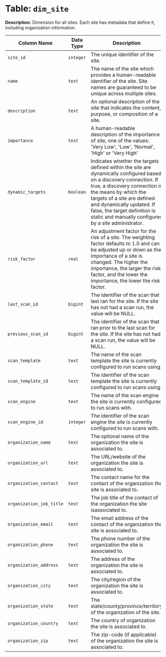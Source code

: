 # Table: `dim_site`

**Description:** Dimension for all sites. Each site has metadata that define it, including organization information.


| Column Name | Data Type | Description |
|-------------|-----------|-------------|
| `site_id` | `integer` | The unique identifier of the site. |
| `name` | `text` | The name of the site which provides a human-readable identifier of the site. Site names are guaranteed to be unique across multiple sites. |
| `description` | `text` | An optional description of the site that indicates the content, purpose, or composition of a site. |
| `importance` | `text` |  A human-readable description of the importance of site, one of the values: 'Very Low', 'Low', 'Normal', 'High' or 'Very High' |
| `dynamic_targets` | `boolean` | Indicates whether the targets defined  within the site are dynamically configured based on a discovery connection. If true, a discovery connection is the means by which the targets of a site are defined and dynamically updated. If false, the target definition is static and manually configured by a site administrator. |
| `risk_factor` | `real` | An adjustment factor for the risk of a site. The weighting factor defaults to 1.0 and can be adjusted up or down as the importance of a site is changed. The higher the importance, the larger the risk factor, and the lower the  importance, the lower the risk factor. |
| `last_scan_id` | `bigint` | The identifier of the scan that last ran for the site. If the site has not had a scan run, the value will be NULL. |
| `previous_scan_id` | `bigint` | The identifier of the scan that ran prior to the last scan for the site. If the site has not had a scan run, the value will be NULL. |
| `scan_template` | `text` | The name of the scan template the site is currently configured to run scans using. |
| `scan_template_id` | `text` | The identifier of the scan template the site is currently configured to run scans using. |
| `scan_engine` | `text` | The name of the scan engine the site is currently configured to run scans with. |
| `scan_engine_id` | `integer` | The identifier of the scan engine the site is currently configured to run scans with. |
| `organization_name` | `text` | The optional name of the organization the site is associated to. |
| `organization_url` | `text` | The URL/website of the organization the site is associated to.  |
| `organization_contact` | `text` | The contact name for the contact of the  organization the site is associated to. |
| `organization_job_title` | `text` | The job title of the contact of the organization the site isassociated to. |
| `organization_email` | `text` | The email address of the contact of the organization the site is associated to. |
| `organization_phone` | `text` | The phone number of the organization the site is associated to.  |
| `organization_address` | `text` | The address of the organization the site is associated to. |
| `organization_city` | `text` | The city/region of the organization the site is associated to. |
| `organization_state` | `text` | The state/county/province/territory of the organization of the site. |
| `organization_country` | `text` | The country of organization the site is associated to. |
| `organization_zip` | `text` | The zip-code (if applicable) of the organization the site is associated to. |